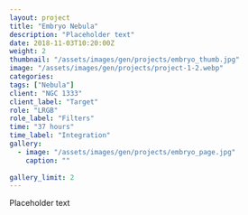 ```yaml
---
layout: project
title: "Embryo Nebula"
description: "Placeholder text"
date: 2018-11-03T10:20:00Z
weight: 2
thumbnail: "/assets/images/gen/projects/embryo_thumb.jpg"
image: "/assets/images/gen/projects/project-1-2.webp"
categories: 
tags: ["Nebula"]
client: "NGC 1333"
client_label: "Target"
role: "LRGB"
role_label: "Filters"
time: "37 hours"
time_label: "Integration"
gallery:
  - image: "/assets/images/gen/projects/embryo_page.jpg"
    caption: ""
  
gallery_limit: 2
---
```


Placeholder text